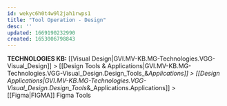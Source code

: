 ```yaml
---
id: wekyc6h0t4w9l2jah1rwps1
title: "Tool Operation - Design"
desc: ''
updated: 1669190232990
created: 1653006798843
---
```

<span class="BreadCrumbTrail Smallest">**TECHNOLOGIES KB:** [[Visual Design|GVI.MV-KB.MG-Technologies.VGG-Visual_Design]] > [[Design Tools & Applications|GVI.MV-KB.MG-Technologies.VGG-Visual_Design.Design_Tools_&_Applications]] > [[Design Applications|GVI.MV-KB.MG-Technologies.VGG-Visual_Design.Design_Tools_&_Applications.Applications]] > [[Figma|FIGMA]]</span>
<span class="TitleLine">
<span class="TitlePreface Normal Larger">Figma</span>
<span class="Title">Tools</span>
</span><div class="Divider"></div>
<!-- ----------------------------------------------------------------------- -->
 
